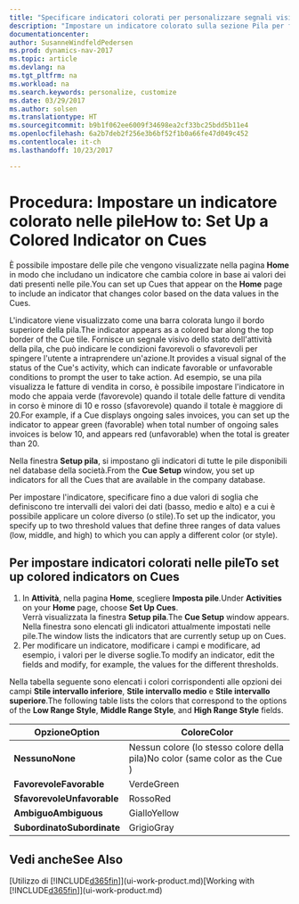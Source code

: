 ```yaml
---
title: "Specificare indicatori colorati per personalizzare segnali visivi sull'attività di una pila"
description: "Impostare un indicatore colorato sulla sezione Pila per fornire un segnale visivo per personalizzato per l'attività di una pila."
documentationcenter: 
author: SusanneWindfeldPedersen
ms.prod: dynamics-nav-2017
ms.topic: article
ms.devlang: na
ms.tgt_pltfrm: na
ms.workload: na
ms.search.keywords: personalize, customize
ms.date: 03/29/2017
ms.author: solsen
ms.translationtype: HT
ms.sourcegitcommit: b9b1f062ee6009f34698ea2cf33bc25bdd5b11e4
ms.openlocfilehash: 6a2b7deb2f256e3b6bf52f1b0a66fe47d049c452
ms.contentlocale: it-ch
ms.lasthandoff: 10/23/2017

---
```

# <a name="how-to-set-up-a-colored-indicator-on-cues"></a><span data-ttu-id="de513-103">Procedura: Impostare un indicatore colorato nelle pile</span><span class="sxs-lookup"><span data-stu-id="de513-103">How to: Set Up a Colored Indicator on Cues</span></span>
<span data-ttu-id="de513-104">È possibile impostare delle pile che vengono visualizzate nella pagina **Home** in modo che includano un indicatore che cambia colore in base ai valori dei dati presenti nelle pile.</span><span class="sxs-lookup"><span data-stu-id="de513-104">You can set up Cues that appear on the **Home** page to include an indicator that changes color based on the data values in the Cues.</span></span>

<span data-ttu-id="de513-105">L'indicatore viene visualizzato come una barra colorata lungo il bordo superiore della pila.</span><span class="sxs-lookup"><span data-stu-id="de513-105">The indicator appears as a colored bar along the top border of the Cue tile.</span></span> <span data-ttu-id="de513-106">Fornisce un segnale visivo dello stato dell'attività della pila, che può indicare le condizioni favorevoli o sfavorevoli per spingere l'utente a intraprendere un'azione.</span><span class="sxs-lookup"><span data-stu-id="de513-106">It provides a visual signal of the status of the Cue's activity, which can indicate favorable or unfavorable conditions to prompt the user to take action.</span></span> <span data-ttu-id="de513-107">Ad esempio, se una pila visualizza le fatture di vendita in corso, è possibile impostare l'indicatore in modo che appaia verde (favorevole) quando il totale delle fatture di vendita in corso è minore di 10 e rosso (sfavorevole) quando il totale è maggiore di 20.</span><span class="sxs-lookup"><span data-stu-id="de513-107">For example, if a Cue displays ongoing sales invoices, you can set up the indicator to appear green (favorable) when total number of ongoing sales invoices is below 10, and appears red (unfavorable) when the total is greater than 20.</span></span>

<span data-ttu-id="de513-108">Nella finestra **Setup pila**, si impostano gli indicatori di tutte le pile disponibili nel database della società.</span><span class="sxs-lookup"><span data-stu-id="de513-108">From the **Cue Setup** window, you set up indicators for all the Cues that are available in the company database.</span></span>

<span data-ttu-id="de513-109">Per impostare l'indicatore, specificare fino a due valori di soglia che definiscono tre intervalli dei valori dei dati (basso, medio e alto) e a cui è possibile applicare un colore diverso (o stile).</span><span class="sxs-lookup"><span data-stu-id="de513-109">To set up the indicator, you specify up to two threshold values that define three ranges of data values (low, middle, and high) to which you can apply a different color (or style).</span></span>

## <a name="to-set-up-colored-indicators-on-cues"></a><span data-ttu-id="de513-110">Per impostare indicatori colorati nelle pile</span><span class="sxs-lookup"><span data-stu-id="de513-110">To set up colored indicators on Cues</span></span>
1. <span data-ttu-id="de513-111">In **Attività**, nella pagina **Home**, scegliere **Imposta pile**.</span><span class="sxs-lookup"><span data-stu-id="de513-111">Under **Activities** on your **Home** page, choose **Set Up Cues**.</span></span>  
   <span data-ttu-id="de513-112">Verrà visualizzata la finestra **Setup pila**.</span><span class="sxs-lookup"><span data-stu-id="de513-112">The **Cue Setup** window appears.</span></span> <span data-ttu-id="de513-113">Nella finestra sono elencati gli indicatori attualmente impostati nelle pile.</span><span class="sxs-lookup"><span data-stu-id="de513-113">The window lists the indicators that are currently setup up on Cues.</span></span>
2. <span data-ttu-id="de513-114">Per modificare un indicatore, modificare i campi e modificare, ad esempio, i valori per le diverse soglie.</span><span class="sxs-lookup"><span data-stu-id="de513-114">To modify an indicator, edit the fields and modify, for example, the values for the different thresholds.</span></span>  

<span data-ttu-id="de513-115">Nella tabella seguente sono elencati i colori corrispondenti alle opzioni dei campi **Stile intervallo inferiore**, **Stile intervallo medio** e **Stile intervallo superiore**.</span><span class="sxs-lookup"><span data-stu-id="de513-115">The following table lists the colors that correspond to the options of the **Low Range Style**, **Middle Range Style**, and **High Range Style** fields.</span></span>

| <span data-ttu-id="de513-116">Opzione</span><span class="sxs-lookup"><span data-stu-id="de513-116">Option</span></span> | <span data-ttu-id="de513-117">Colore</span><span class="sxs-lookup"><span data-stu-id="de513-117">Color</span></span> |
| --- | --- |
| <span data-ttu-id="de513-118">**Nessuno**</span><span class="sxs-lookup"><span data-stu-id="de513-118">**None**</span></span> |<span data-ttu-id="de513-119">Nessun colore (lo stesso colore della pila)</span><span class="sxs-lookup"><span data-stu-id="de513-119">No color (same color as the Cue )</span></span>|
| <span data-ttu-id="de513-120">**Favorevole**</span><span class="sxs-lookup"><span data-stu-id="de513-120">**Favorable**</span></span> |<span data-ttu-id="de513-121">Verde</span><span class="sxs-lookup"><span data-stu-id="de513-121">Green</span></span> |
| <span data-ttu-id="de513-122">**Sfavorevole**</span><span class="sxs-lookup"><span data-stu-id="de513-122">**Unfavorable**</span></span> |<span data-ttu-id="de513-123">Rosso</span><span class="sxs-lookup"><span data-stu-id="de513-123">Red</span></span> |
| <span data-ttu-id="de513-124">**Ambiguo**</span><span class="sxs-lookup"><span data-stu-id="de513-124">**Ambiguous**</span></span> |<span data-ttu-id="de513-125">Giallo</span><span class="sxs-lookup"><span data-stu-id="de513-125">Yellow</span></span> |
| <span data-ttu-id="de513-126">**Subordinato**</span><span class="sxs-lookup"><span data-stu-id="de513-126">**Subordinate**</span></span> |<span data-ttu-id="de513-127">Grigio</span><span class="sxs-lookup"><span data-stu-id="de513-127">Gray</span></span> |

## <a name="see-also"></a><span data-ttu-id="de513-128">Vedi anche</span><span class="sxs-lookup"><span data-stu-id="de513-128">See Also</span></span>
<span data-ttu-id="de513-129">[Utilizzo di [!INCLUDE[d365fin](includes/d365fin_md.md)]](ui-work-product.md)</span><span class="sxs-lookup"><span data-stu-id="de513-129">[Working with [!INCLUDE[d365fin](includes/d365fin_md.md)]](ui-work-product.md)</span></span>

